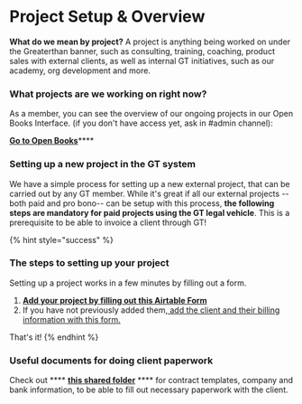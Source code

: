 # Project Setup & Overview

**What do we mean by project?** A project is anything being worked on under the Greaterthan banner, such as consulting, training, coaching, product sales with external clients, as well as internal GT initiatives, such as our academy, org development and more.&#x20;

### What projects are we working on right now?&#x20;

&#x20;As a member, you can see the overview of our ongoing projects in our Open Books Interface. (if you don't have access yet, ask in #admin channel):

[**Go to Open Books**](https://airtable.com/appT4LEFfkKzgOJzg/pbd3xdmwPzmabA83B)****

### Setting up a new project in the GT system

We have a simple process for setting up a new external project, that can be carried out by any GT member. While it's great if all our external projects --both paid and pro bono-- can be setup with this process, **the following steps are mandatory for paid projects using the GT legal vehicle**. This is a prerequisite to be able to invoice a client through GT!&#x20;

{% hint style="success" %}
### The steps to setting up your project

Setting up a project works in a few minutes by filling out a form.&#x20;

1. ****[**Add your project by filling out this Airtable Form**](https://airtable.com/shr6HGWyULRNbEp4w)****
2. If you have not previously added them,[ add the client and their billing information with this form. ](https://airtable.com/shrloiNieHcMSpSPx)

That's it!
{% endhint %}

### Useful documents for doing client paperwork

Check out **** [**this shared folder**](https://drive.google.com/drive/folders/1ZGw6xDHzLfpuyGqm5cfLIpgmFxY\_BXP4?usp=sharing) **** for contract templates, company and bank information, to be able to fill out necessary paperwork with the client.&#x20;





